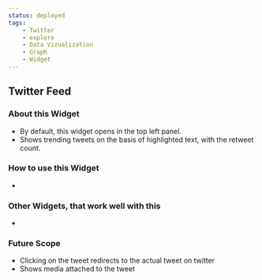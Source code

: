 ```yaml
---
status: deployed
tags:
    - Twitter
    - explore
    - Data Vizualization
    - Graph
    - Widget
---
```

## Twitter Feed

### About this Widget

- By default, this widget opens in the top left panel.
- Shows trending tweets on the basis of highlighted text, with the retweet count.


### How to use this Widget

-


### Other Widgets, that work well with this

-


### Future Scope

- Clicking on the tweet redirects to the actual tweet on twitter
- Shows media attached to the tweet

